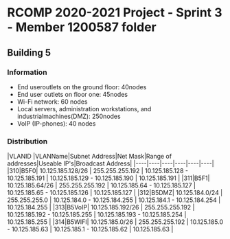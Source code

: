 RCOMP 2020-2021 Project - Sprint 3 - Member 1200587 folder
===========================================

## Building 5 ##

### Information ###
- End useroutlets on the ground floor: 40nodes
- End user outlets on floor one: 45nodes
- Wi-Fi network: 60 nodes
- Local servers, administration workstations, and industrialmachines(DMZ): 250nodes
- VoIP (IP-phones): 40 nodes


### Distribution ###

|VLANID |VLANName|Subnet Address|Net Mask|Range of addresses|Useable IP's|Broadcast Address|
|----|----|----|----|----|----|
|310|B5F0| 10.125.185.128/26 | 255.255.255.192 | 10.125.185.128 - 10.125.185.191 | 10.125.185.129 - 10.125.185.190 | 10.125.185.191 |
|311|B5F1| 10.125.185.64/26 | 255.255.255.192 | 10.125.185.64 - 10.125.185.127 | 10.125.185.65 - 10.125.185.126 | 10.125.185.127 |
|312|B5DMZ| 10.125.184.0/24 | 255.255.255.0 | 10.125.184.0 - 10.125.184.255 | 10.125.184.1 - 10.125.184.254 | 10.125.184.255 |
|313|B5VoIP| 10.125.185.192/26 | 255.255.255.192 | 10.125.185.192 - 10.125.185.255 | 10.125.185.193 - 10.125.185.254 | 10.125.185.255 |
|314|B5WIFI| 10.125.185.0/26 | 255.255.255.192 | 10.125.185.0 - 10.125.185.63 | 10.125.185.1 - 10.125.185.62 | 10.125.185.63 |


